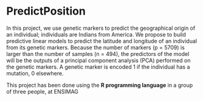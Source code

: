 # PredictPosition

In this project, we use genetic markers to predict the geographical origin of an individual; individuals are Indians from America. We propose to build predictive linear models to predict the latitude and longitude of an individual from its genetic markers. Because the number of markers (p = 5709) is larger than the number of samples (n = 494), the predictors of the model will be the outputs of a principal component analysis (PCA) performed on the genetic markers. A genetic marker is encoded 1 if the individual has a mutation, 0 elsewhere.

This project has been done using the **R programming language** in a group of three people, at ENSIMAG
